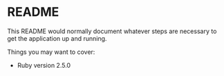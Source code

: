 # README

This README would normally document whatever steps are necessary to get the
application up and running.

Things you may want to cover:

* Ruby version 2.5.0
